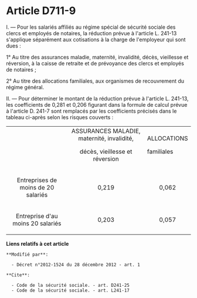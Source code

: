# Article D711-9

I. ― Pour les salariés affiliés au régime spécial de sécurité sociale  des clercs et employés de notaires, la réduction
prévue à l'article L.  241-13 s'applique séparément aux cotisations à la charge de l'employeur  qui sont dues : 

1° Au titre des assurances  maladie, maternité, invalidité, décès, vieillesse et réversion, à la  caisse de retraite et de
prévoyance des clercs et employés de notaires ;  

2° Au titre des allocations familiales, aux organismes de recouvrement du régime général. 

II. ― Pour déterminer le montant de la réduction prévue à l'article L.  241-13, les coefficients de 0,281 et 0,206 figurant
dans la formule de  calcul prévue à l'article D. 241-7 sont remplacés par les coefficients  précisés dans le tableau ci-après
selon les risques couverts : 

<table>
    <tbody>
      <tr>
        <td> </td>
        <td align="center">
           ASSURANCES MALADIE, maternité, invalidité, 

décès, vieillesse et réversion </td>
        <td>
           ALLOCATIONS 

familiales </td>
      </tr>
      <tr>
        <td align="center">

Entreprises de moins de 20 salariés 

</td>
        <td align="center">

0,219 

</td>
        <td align="center">

0,062 

</td>
      </tr>
      <tr>
        <td align="center">

Entreprise d'au moins 20 salariés 

</td>
        <td align="center">

0,203 

</td>
        <td align="center">

0,057 

</td>
      </tr>
    </tbody>
  </table>

**Liens relatifs à cet article**

	**Modifié par**:

	  - Décret n°2012-1524 du 28 décembre 2012 - art. 1

	**Cite**:

	  - Code de la sécurité sociale. - art. D241-25
	  - Code de la sécurité sociale. - art. L241-17

